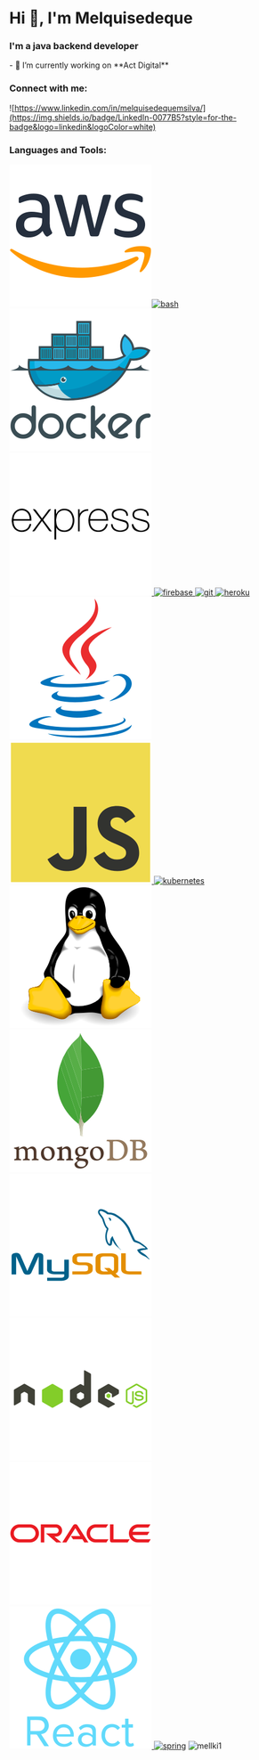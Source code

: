 Hi 👋, I'm Melquisedeque
========================

### I'm a java backend developer

\- 🔭 I’m currently working on \*\*Act Digital\*\*

### Connect with me:

![https://www.linkedin.com/in/melquisedequemsilva/](https://img.shields.io/badge/LinkedIn-0077B5?style=for-the-badge&logo=linkedin&logoColor=white)

### Languages and Tools:

 [![aws](https://raw.githubusercontent.com/devicons/devicon/master/icons/amazonwebservices/amazonwebservices-original-wordmark.svg)](https://aws.amazon.com)[![bash](https://www.vectorlogo.zone/logos/gnu_bash/gnu_bash-icon.svg) ](https://www.gnu.org/software/bash/)[![docker](https://raw.githubusercontent.com/devicons/devicon/master/icons/docker/docker-original-wordmark.svg) ](https://www.docker.com/)[![express](https://raw.githubusercontent.com/devicons/devicon/master/icons/express/express-original-wordmark.svg) ](https://expressjs.com)[![firebase](https://www.vectorlogo.zone/logos/firebase/firebase-icon.svg) ](https://firebase.google.com/)[![git](https://www.vectorlogo.zone/logos/git-scm/git-scm-icon.svg) ](https://git-scm.com/)[![heroku](https://www.vectorlogo.zone/logos/heroku/heroku-icon.svg) ](https://heroku.com)[![java](https://raw.githubusercontent.com/devicons/devicon/master/icons/java/java-original.svg) ](https://www.java.com)[![javascript](https://raw.githubusercontent.com/devicons/devicon/master/icons/javascript/javascript-original.svg) ](https://developer.mozilla.org/en-US/docs/Web/JavaScript)[![kubernetes](https://www.vectorlogo.zone/logos/kubernetes/kubernetes-icon.svg) ](https://kubernetes.io)[![linux](https://raw.githubusercontent.com/devicons/devicon/master/icons/linux/linux-original.svg) ](https://www.linux.org/)[![mongodb](https://raw.githubusercontent.com/devicons/devicon/master/icons/mongodb/mongodb-original-wordmark.svg) ](https://www.mongodb.com/)[![mysql](https://raw.githubusercontent.com/devicons/devicon/master/icons/mysql/mysql-original-wordmark.svg) ](https://www.mysql.com/)[![nodejs](https://raw.githubusercontent.com/devicons/devicon/master/icons/nodejs/nodejs-original-wordmark.svg) ](https://nodejs.org)[![oracle](https://raw.githubusercontent.com/devicons/devicon/master/icons/oracle/oracle-original.svg) ](https://www.oracle.com/)[![react](https://raw.githubusercontent.com/devicons/devicon/master/icons/react/react-original-wordmark.svg) ](https://reactjs.org/)[![spring](https://www.vectorlogo.zone/logos/springio/springio-icon.svg)](https://spring.io/)
![mellki1](https://github-readme-stats.vercel.app/api/top-langs?username=mellki1&show_icons=true&locale=en&layout=compact)
